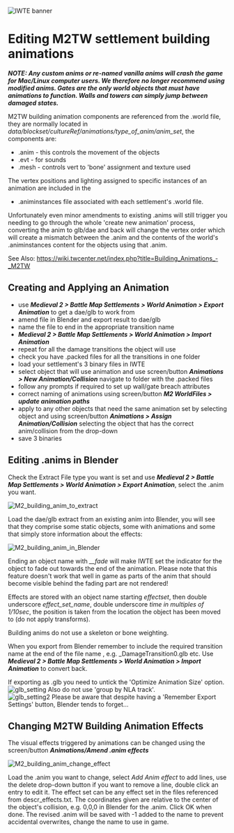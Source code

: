 ![IWTE banner](../IWTEgithub_images/IWTEbanner.jpg)
# Editing M2TW settlement building animations

***NOTE: Any custom anims or re-named vanilla anims will crash the game for Mac/Linux computer users.  We therefore no longer recommend using modified anims.  Gates are the only world objects that must have animations to function. Walls and towers can simply jump between damaged states.***

M2TW building animation components are referenced from the .world file, they are normally located in *data/blockset/cultureRef/animations/type_of_anim/anim_set*, the components are:
* .anim - this controls the movement of the objects
* .evt - for sounds
* .mesh - controls vert to 'bone' assignment and texture used

The vertex positions and lighting assigned to specific instances of an animation are included in the  
*  .animinstances file associated with each settlement's .world file.

Unfortunately even minor amendments to existing .anims will still trigger you needing to go through the whole 'create new animation' process, converting the anim to glb/dae and back will change the vertex order which will create a mismatch between the .anim and the contents of the world's .animinstances content for the objects using that .anim.

See Also: https://wiki.twcenter.net/index.php?title=Building_Animations_-_M2TW

## Creating and Applying an Animation

* use ***Medieval 2 > Battle Map Settlements > World Animation > Export Animation*** to get a dae/glb to work from
* amend file in Blender and export result to dae/glb
* name the file to end in the appropriate transition name
* ***Medieval 2 > Battle Map Settlements > World Animation > Import Animation***
* repeat for all the damage transitions the object will use
* check you have .packed files for all the transitions in one folder
* load your settlement's 3 binary files in IWTE
* select object that will use animation and use screen/button ***Animations > New Animation/Collision*** navigate to folder with the .packed files
* follow any prompts if required to set up wall/gate breach attributes
* correct naming of animations using screen/button ***M2 WorldFiles > update animation paths***
* apply to any other objects that need the same animation set by selecting object and using screen/button ***Animations > Assign Animation/Collision*** selecting the object that has the correct anim/collision from the drop-down
* save 3 binaries

## Editing .anims in Blender

Check the Extract File type you want is set and use ***Medieval 2 > Battle Map Settlements > World Animation > Export Animation***, select the .anim you want.

![M2_building_anim_to_extract](../IWTEgithub_images/M2_building_anim_to_extract.jpg)

Load the dae/glb extract from an existing anim into Blender, you will see that they comprise some static objects, some with animations and some that simply store information about the effects:

![M2_building_anim_in_Blender](../IWTEgithub_images/M2_building_anim_in_Blender.jpg)

Ending an object name with *__fade* will make IWTE set the indicator for the object to fade out towards the end of the animation.  Please note that this feature doesn't work that well in game as parts of the anim that should become visible behind the fading part are not rendered!

Effects are stored with an object name starting *effectset*, then double underscore *effect_set_name*, double underscore *time in multiples of 1/10sec*, the position is taken from the location the object has been moved to (do not apply transforms).

Building anims do not use a skeleton or bone weighting.

When you export from Blender remember to include the required transition name at the end of the file name , e.g. _DamageTransition0.glb etc.  Use ***Medieval 2 > Battle Map Settlements > World Animation > Import Animation*** to convert back.

If exporting as .glb you need to untick the 'Optimize Animation Size' option.
![glb_setting](../IWTEgithub_images/glb_setting.jpg)
Also do not use 'group by NLA track'.  
![glb_setting2](../IWTEgithub_images/glb_setting2.jpg)
Please be aware that despite having a 'Remember Export Settings' button, Blender tends to forget...

## Changing M2TW Building Animation Effects  

The visual effects triggered by animations can be changed using the screen/button ***Animations/Amend .anim effects***  

![M2_building_anim_change_effect](../IWTEgithub_images/M2_building_anim_change_effect.jpg)

Load the .anim you want to change, select *Add Anim effect* to add lines, use the delete drop-down button if you want to remove a line, double click an entry to edit it.  The effect set can be any effect set in the files referenced from descr_effects.txt.  The coordinates given are relative to the center of the object's collision, e.g. 0,0,0 in Blender for the .anim.  Click OK when done.  The revised .anim will be saved with -1 added to the name to prevent accidental overwrites, change the name to use in game.
